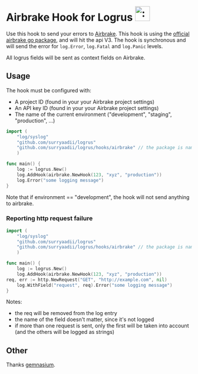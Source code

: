 # Airbrake Hook for Logrus <img src="http://i.imgur.com/hTeVwmJ.png" width="40" height="40" alt=":walrus:" class="emoji" title=":walrus:" />

Use this hook to send your errors to [Airbrake](https://airbrake.io/).
This hook is using the [official airbrake go package](https://github.com/airbrake/gobrake), and will hit the api V3.
The hook is synchronous and will send the error for `log.Error`, `log.Fatal` and `log.Panic` levels.

All logrus fields will be sent as context fields on Airbrake.

## Usage

The hook must be configured with:

* A project ID (found in your your Airbrake project settings)
* An API key ID (found in your your Airbrake project settings)
* The name of the current environment ("development", "staging", "production", ...)

```go
import (
    "log/syslog"
    "github.com/surryaadii/logrus"
    "github.com/surryaadii/logrus/hooks/airbrake" // the package is named "aibrake"
    )

func main() {
    log := logrus.New()
    log.AddHook(airbrake.NewHook(123, "xyz", "production"))
    log.Error("some logging message")
}
```

Note that if environment == "development", the hook will not send anything to airbrake.

### Reporting http request failure


```go
import (
    "log/syslog"
    "github.com/surryaadii/logrus"
    "github.com/surryaadii/logrus/hooks/airbrake" // the package is named "aibrake"
    )

func main() {
    log := logrus.New()
    log.AddHook(airbrake.NewHook(123, "xyz", "production"))
req, err := http.NewRequest("GET", "http://example.com", nil)
    log.WithField("request", req).Error("some logging message")
}
```

Notes:

* the req will be removed from the log entry
* the name of the field doesn't matter, since it's not logged
* if more than one request is sent, only the first will be taken into account (and the others will be logged as strings)


## Other

Thanks [gemnasium](https://github.com/gemnasium/logrus-airbrake-hook).

